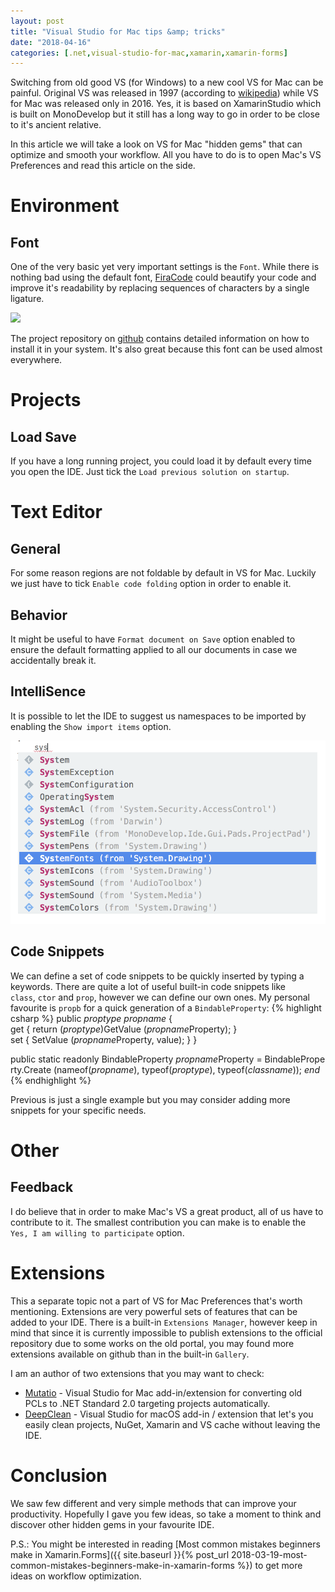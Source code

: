 ```yaml
---
layout: post
title: "Visual Studio for Mac tips &amp; tricks"
date: "2018-04-16"
categories: [.net,visual-studio-for-mac,xamarin,xamarin-forms]
---
```


Switching from old good VS (for Windows) to a new cool VS for Mac can be painful. Original VS was released in 1997 (according to [wikipedia](https://en.wikipedia.org/wiki/Microsoft_Visual_Studio)) while VS for Mac was released only in 2016. Yes, it is based on XamarinStudio which is built on MonoDevelop but it still has a long way to go in order to be close to it's ancient relative.

In this article we will take a look on VS for Mac "hidden gems" that can optimize and smooth your workflow. All you have to do is to open Mac's VS Preferences and read this article on the side.

# Environment

## Font

One of the very basic yet very important settings is the `Font`. While there is nothing bad using the default font, [FiraCode](https://github.com/tonsky/FiraCode) could beautify your code and improve it's readability by replacing sequences of characters by a single ligature.

![](https://camo.githubusercontent.com/3a8948f34284f378ead7af5846aa432035c687ad/687474703a2f2f732e746f6e736b792e6d652f696d67732f666972615f636f64655f6c6f676f2e737667)

The project repository on [github](https://github.com/tonsky/FiraCode) contains detailed information on how to install it in your system. It's also great because this font can be used almost everywhere.

# Projects

## Load Save

If you have a long running project, you could load it by default every time you open the IDE. Just tick the `Load previous solution on startup`.

# Text Editor

## General

For some reason regions are not foldable by default in VS for Mac. Luckily we just have to tick `Enable code folding` option in order to enable it.

## Behavior

It might be useful to have `Format document on Save` option enabled to ensure the default formatting applied to all our documents in case we accidentally break it.

## IntelliSence

It is possible to let the IDE to suggest us namespaces to be imported by enabling the `Show import items` option.

![](/images/2018-04-16-visual-studio-for-mac-tips-tricks/1.png)

## Code Snippets

We can define a set of code snippets to be quickly inserted by typing a keywords. There are quite a lot of useful built-in code snippets like `class`, `ctor` and `prop`, however we can define our own ones. My personal favourite is `propb` for a quick generation of a `BindableProperty`:
{% highlight csharp %}
public $proptype$ $propname$ {
  get { return ($proptype$)GetValue ($propname$Property); }
  set { SetValue ($propname$Property, value); }
}

public static readonly BindableProperty $propname$Property = BindableProperty.Create (nameof($propname$), typeof($proptype$), typeof($classname$));
$end$
{% endhighlight %}

Previous is just a single example but you may consider adding more snippets for your specific needs.

# Other

## Feedback

I do believe that in order to make Mac's VS a great product, all of us have to contribute to it. The smallest contribution you can make is to enable the `Yes, I am willing to participate` option.

# Extensions

This a separate topic not a part of VS for Mac Preferences that's worth mentioning. Extensions are very powerful sets of features that can be added to your IDE. There is a built-in `Extensions Manager`, however keep in mind that since it is currently impossible to publish extensions to the official repository due to some works on the old portal, you may found more extensions available on github than in the built-in `Gallery`.

I am an author of two extensions that you may want to check:

- [Mutatio](https://github.com/yuv4ik/Mutatio) - Visual Studio for Mac add-in/extension for converting old PCLs to .NET Standard 2.0 targeting projects automatically.
- [DeepClean](https://github.com/yuv4ik/vsmacdeepclean) - Visual Studio for macOS add-in / extension that let's you easily clean projects, NuGet, Xamarin and VS cache without leaving the IDE.

# Conclusion

We saw few different and very simple methods that can improve your productivity. Hopefully I gave you few ideas, so take a moment to think and discover other hidden gems in your favourite IDE.

P.S.: You might be interested in reading [Most common mistakes beginners make in Xamarin.Forms]({{ site.baseurl }}{% post_url 2018-03-19-most-common-mistakes-beginners-make-in-xamarin-forms %}) to get more ideas on workflow optimization.
